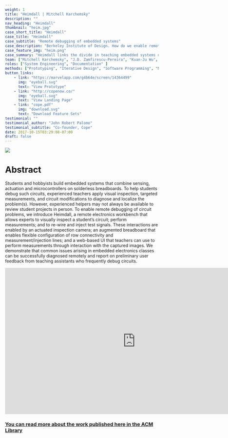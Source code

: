 ```yaml
---
weight: 1
title: "Heimdall | Mitchell Karchemsky"
description: ""
nav_heading: "Heimdall"
thumbnail: "heim.jpg"
case_short_title: "Heimdall"
case_title: "Heimdall"
case_subtitle: "Remote debugging of embedded systems"
case_description: "Berkeley Institute of Design. How do we enable remote intuitive debugging for teachers to help beginners design embedded systems projects?"
case_feature_img: "heim.png"
case_summary: "Heimdall links the divide in teaching embedded systems development between students and teachers. This work is published in CHI 2019"
team: ["Mitchell Karchemsky", "J.D. Zamfirescu-Pereira", "Kuan-Ju Wu", "Francois Guimbretiere", "Björn Hartmann"]
roles: ["System Engineering", "Documentation" ]
methods: ["Prototyping", "Iterative Design", "Software Programming", "Network Debugging"]
button_links:
    - link: "https://marvelapp.com/g4b64e/screen/14364499"
      img: "eyeball.svg"
      text: "View Prototype"
    - link: "http://copenow.co/"
      img: "eyeball.svg"
      text: "View Landing Page"
    - link: "cope.pdf"
      img: "download.svg"
      text: "Download Feature Sets"
testimonial: ""
testimonial_author: "John Robert Palomo"
testimonial_subtitle: "Co-founder, Cope"
date: 2017-10-15T03:29:08-07:00
draft: false
---
```


![](/studies/wifro/wifro.png)

# Abstract
Students and hobbyists build embedded systems that combine sensing, actuation and microcontrollers on solderless breadboards. To help students debug such circuits, experienced teachers apply visual inspection, targeted measurements, and circuit modifications to diagnose and localize the problem(s). However, experienced helpers may not always be available to review student projects in person. To enable remote debugging of circuit problems, we introduce Heimdall, a remote electronics workbench that allows experts to visually inspect a student’s circuit; perform measurements; and to re-wire and inject test signals. These interactions are enabled by an actuated inspection camera; an augmented breadboard that enables flexible configuration of row connectivity and measurement/injection lines; and a web-based UI that teachers can use to perform measurements through interaction with the captured images. We demonstrate that common issues arising in embedded electronics classes can be successfully diagnosed remotely and report on preliminary user feedback from teaching assistants who frequently debug circuits.
<div class="videoWrapper" align="center">

<iframe width="853" height="480" src="https://www.youtube.com/watch?v=QMzIe7DZeTU" frameborder="0" allow="autoplay; encrypted-media" allowfullscreen></iframe>

</div>

### [You can read more about the work published here in the ACM Library](https://dl.acm.org/citation.cfm?id=3242668)
